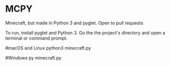 # MCPY
Minecraft, but made in Python 3 and pyglet.
Open to pull requests


To run, install pyglet and Python 3.
Go the the project's directory and open a terminal or command prompt.

#macOS and Linux
python3 minecraft.py

#Windows
py minecraft.py
